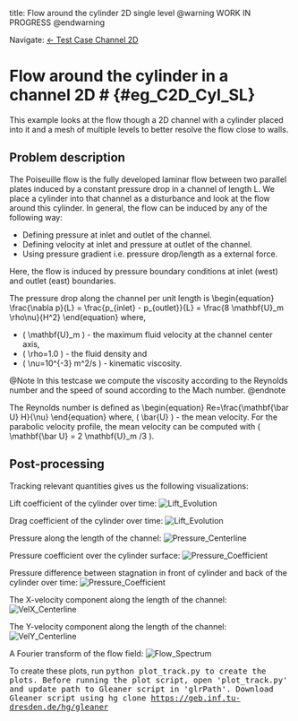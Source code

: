 title: Flow around the cylinder 2D single level
@warning WORK IN PROGRESS @endwarning

Navigate: [&larr; Test Case Channel 2D](../index.html)

# Flow around the cylinder in a channel 2D # {#eg_C2D_Cyl_SL}

This example looks at the flow though a 2D channel with a cylinder placed into
it and a mesh of multiple levels to better resolve the flow close to walls.

## Problem description ##

The Poiseuille flow is the fully developed laminar flow between two parallel
plates induced by a constant pressure drop in a channel of length L.
We place a cylinder into that channel as a disturbance and look at the flow
around this cylinder.
In general, the flow can be induced by any of the following way:

* Defining pressure at inlet and outlet of the channel.
* Defining velocity at inlet and pressure at outlet of the channel.
* Using pressure gradient i.e. pressure drop/length as a external force.

Here, the flow is induced by pressure boundary conditions at inlet (west)
and outlet (east) boundaries.

The pressure drop along the channel per unit length is
\begin{equation}
  \frac{\nabla p}{L} = \frac{p_{inlet} - p_{outlet}}{L}
  = \frac{8 \mathbf{U}_m \rho\nu}{H^2}
\end{equation}
where,

* \( \mathbf{U}_m \) - the maximum fluid velocity at the channel center axis,
* \( \rho=1.0 \) - the fluid density and
* \( \nu=10^{-3} m^2/s \) - kinematic viscosity.

@Note
In this testcase we compute the viscosity according to the Reynolds number
and the speed of sound according to the Mach number.
@endnote

The Reynolds number is defined as
\begin{equation}
  Re=\frac{\mathbf{\bar U} H}{\nu}
\end{equation}
where, \( \bar{U} \) - the mean velocity.
For the parabolic velocity profile, the mean velocity can be computed with
\( \mathbf{\bar U} = 2 \mathbf{U}_m /3 \).

## Post-processing ##

Tracking relevant quantities gives us the following visualizations:

Lift coefficient of the cylinder over time:
![Lift_Evolution](media/LiftCoeffOverTime.png)

Drag coefficient of the cylinder over time:
![Lift_Evolution](media/DragCoeffOverTime.png)

Pressure along the length of the channel:
![Pressure_Centerline](media/PressureAlongLength.png)

Pressure coefficient over the cylinder surface:
![Pressure_Coefficient](media/PressureCoeffOverAngle.png)

Pressure difference between stagnation in front of cylinder
and back of the cylinder over time:
![Pressure_Coefficient](media/PressureDiffOverTime.png)

The X-velocity component along the length of the channel:
![VelX_Centerline](media/VelocityXAlongLength.png)

The Y-velocity component along the length of the channel:
![VelY_Centerline](media/VelocityYAlongLength.png)

A Fourier transform of the flow field:
![Flow_Spectrum](media/FFT.png)


To create these plots, run <tt>python plot_track.py<tt> to create the plots.
Before running the plot script, open 'plot_track.py' and update path to
Gleaner script in 'glrPath'.
Download Gleaner script using
<tt>hg clone https://geb.inf.tu-dresden.de/hg/gleaner</tt>

